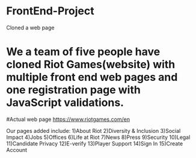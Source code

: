 # FrontEnd-Project
Cloned a web page


# We a team of five people have cloned Riot Games(website) with multiple front end web pages and one registration page with JavaScript validations.

#Actual web page https://www.riotgames.com/en


Our pages added include:
1)About Riot
2)Diversity & Inclusion
3)Social Impact
4)Jobs
5)Offices
6)Life at Riot
7)News
8)Press
9)Security
10)Legal
11)Candidate Privacy
12)E-verify
13)Player Support
14)Sign In
15)Create Account
